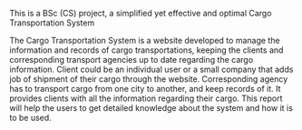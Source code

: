 This is a BSc (CS) project, a simplified yet effective and optimal Cargo Transportation System

The Cargo Transportation System is a website developed to manage the information and records of cargo transportations, keeping the clients and corresponding transport agencies up to date regarding the cargo information. Client could be an individual user or a small company that adds job of shipment of their cargo through the website. Corresponding agency has to transport cargo from one city to another, and keep records of it. It provides clients with all the information regarding their cargo. This report will help the users to get detailed knowledge about the system and how it is to be used.

